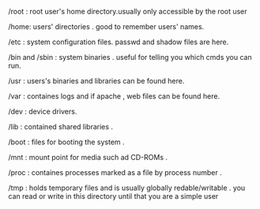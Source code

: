 /root : root user's home directory.usually only accessible by the root user

/home: users' directories . good to remember users' names.

/etc : system configuration files. passwd and shadow files are here.

/bin and /sbin : system binaries . useful for telling you which cmds you can run.

/usr : users's binaries and libraries can be found here.

/var : containes logs and if apache , web files can be found here.

/dev : device drivers.

/lib : contained shared libraries .
 
/boot : files for booting the system .

/mnt : mount point for media such ad CD-ROMs . 

/proc : containes processes marked as a file by process number .

/tmp : holds temporary files and is usually globally redable/writable .
       you can read or write in this directory until that you are a simple user


